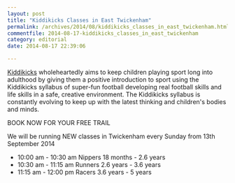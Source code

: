 ```yaml
---
layout: post
title: "Kiddikicks Classes in East Twickenham"
permalink: /archives/2014/08/kiddikicks_classes_in_east_twickenham.html
commentfile: 2014-08-17-kiddikicks_classes_in_east_twickenham
category: editorial
date: 2014-08-17 22:39:06

---
```


[Kiddikicks](https://stmargarets.london/directory/childrens/201407171738) wholeheartedly aims to keep children playing sport long into adulthood by giving them a positive introduction to sport using the Kiddikicks syllabus of super-fun football developing real football skills and life skills in a safe, creative environment. The Kiddikicks syllabus is constantly evolving to keep up with the latest thinking and children's bodies and minds.

BOOK NOW FOR YOUR FREE TRAIL

We will be running NEW classes in Twickenham every Sunday from 13th September 2014

-   10:00 am - 10:30 am Nippers 18 months - 2.6 years
-   10:30 am - 11:15 am Runners 2.6 years - 3.6 years
-   11:15 am - 12:00 pm Racers 3.6 years - 5 years
